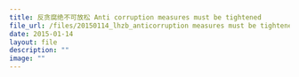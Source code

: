 ```yaml
---
title: 反贪腐绝不可放松 Anti corruption measures must be tightened
file_url: /files/20150114_lhzb_anticorruption measures must be tightened.pdf
date: 2015-01-14
layout: file
description: ""
image: ""
---
```

